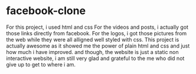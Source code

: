 # facebook-clone
For this project, i used html and css
For the videos and posts, i actually got those links directly from facebook.
For the logos, i got those pictures from the web while they were all alligned well styled with css.
This project is actually awesome as it showed me the power of plain html and css and just how much i have improved.
and though, the website is just a static non interactive website, i am still very glad and grateful to the me who did not give up to get to where i am.
